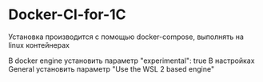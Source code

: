 ﻿# Docker-CI-for-1C

Установка производится с помощью docker-compose, выполнять на linux контейнерах

В docker engine установить параметр "experimental": true
В настройках General установить параметр "Use the WSL 2 based engine"
